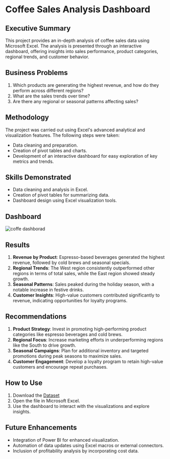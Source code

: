 # Coffee Sales Analysis Dashboard

## Executive Summary
This project provides an in-depth analysis of coffee sales data using Microsoft Excel. The analysis is presented through an interactive dashboard, offering insights into sales performance, product categories, regional trends, and customer behavior.

## Business Problems
1. Which products are generating the highest revenue, and how do they perform across different regions?
2. What are the sales trends over time?
3. Are there any regional or seasonal patterns affecting sales?

## Methodology
The project was carried out using Excel's advanced analytical and visualization features. The following steps were taken:
- Data cleaning and preparation.
- Creation of pivot tables and charts.
- Development of an interactive dashboard for easy exploration of key metrics and trends.

## Skills Demonstrated
- Data cleaning and analysis in Excel.
- Creation of pivot tables for summarizing data.
- Dashboard design using Excel visualization tools.

## Dashboard
![coffe dashborad](https://github.com/user-attachments/assets/6df0e607-fc68-4dd0-b01d-a2890176fdf1)


## Results
1. **Revenue by Product**: Espresso-based beverages generated the highest revenue, followed by cold brews and seasonal specials.
2. **Regional Trends**: The West region consistently outperformed other regions in terms of total sales, while the East region showed steady growth.
3. **Seasonal Patterns**: Sales peaked during the holiday season, with a notable increase in festive drinks.
4. **Customer Insights**: High-value customers contributed significantly to revenue, indicating opportunities for loyalty programs.

## Recommendations
1. **Product Strategy**: Invest in promoting high-performing product categories like espresso beverages and cold brews.
2. **Regional Focus**: Increase marketing efforts in underperforming regions like the South to drive growth.
3. **Seasonal Campaigns**: Plan for additional inventory and targeted promotions during peak seasons to maximize sales.
4. **Customer Engagement**: Develop a loyalty program to retain high-value customers and encourage repeat purchases.

## How to Use
1. Download the <a href = "https://github.com/nmesomaonyeka/Coffee-Sales-Analysis-Dashboard/commit/3308f9153e9100a0ae44f927c3d3d48a13c8a4fc">Dataset</a>
2. Open the file in Microsoft Excel.
3. Use the dashboard to interact with the visualizations and explore insights.

## Future Enhancements
- Integration of Power BI for enhanced visualization.
- Automation of data updates using Excel macros or external connectors.
- Inclusion of profitability analysis by incorporating cost data.
